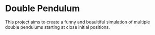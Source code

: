 # Double Pendulum

This project aims to create a funny and beaultiful simulation of multiple double pendulums starting at close initial positions.

